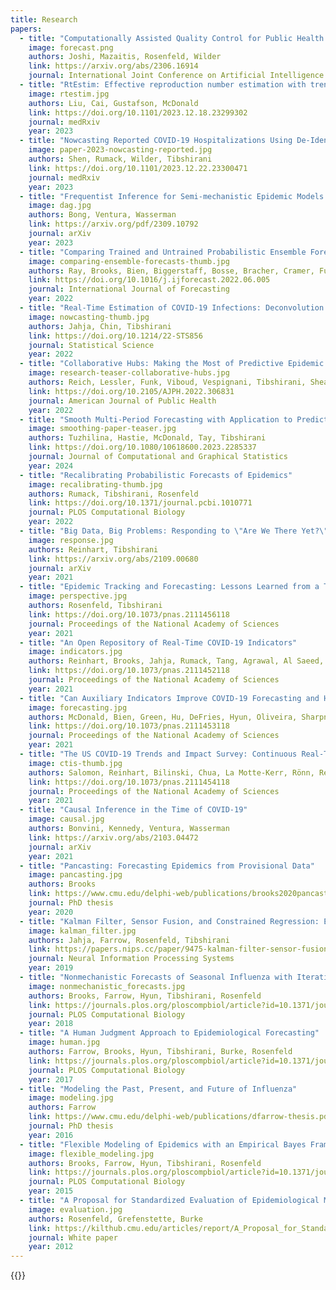 ```yaml
---
title: Research
papers:
  - title: "Computationally Assisted Quality Control for Public Health Data Streams"
    image: forecast.png
    authors: Joshi, Mazaitis, Rosenfeld, Wilder
    link: https://arxiv.org/abs/2306.16914
    journal: International Joint Conference on Artificial Intelligence
  - title: "RtEstim: Effective reproduction number estimation with trend filtering"
    image: rtestim.jpg
    authors: Liu, Cai, Gustafson, McDonald
    link: https://doi.org/10.1101/2023.12.18.23299302
    journal: medRxiv
    year: 2023
  - title: "Nowcasting Reported COVID-19 Hospitalizations Using De-Identified, Aggregated Medical Insurance Claims Data"
    image: paper-2023-nowcasting-reported.jpg
    authors: Shen, Rumack, Wilder, Tibshirani
    link: https://doi.org/10.1101/2023.12.22.23300471
    journal: medRxiv
    year: 2023
  - title: "Frequentist Inference for Semi-mechanistic Epidemic Models with Interventions"
    image: dag.jpg
    authors: Bong, Ventura, Wasserman
    link: https://arxiv.org/pdf/2309.10792
    journal: arXiv 
    year: 2023
  - title: "Comparing Trained and Untrained Probabilistic Ensemble Forecasts of COVID-19 Cases and Deaths in the United States"
    image: comparing-ensemble-forecasts-thumb.jpg
    authors: Ray, Brooks, Bien, Biggerstaff, Bosse, Bracher, Cramer, Funk, Gerding, Johansson, Rumack, Wang, Zorn, Tibshirani, Reich
    link: https://doi.org/10.1016/j.ijforecast.2022.06.005
    journal: International Journal of Forecasting 
    year: 2022
  - title: "Real-Time Estimation of COVID-19 Infections: Deconvolution and Sensor Fusion"
    image: nowcasting-thumb.jpg
    authors: Jahja, Chin, Tibshirani
    link: https://doi.org/10.1214/22-STS856
    journal: Statistical Science  
    year: 2022
  - title: "Collaborative Hubs: Making the Most of Predictive Epidemic Modeling"
    image: research-teaser-collaborative-hubs.jpg
    authors: Reich, Lessler, Funk, Viboud, Vespignani, Tibshirani, Shea, Schienle, Runge, Rosenfeld, Ray, Niehus, Johnson, Johansson, Hochheiser, Gardner, Bracher, Borchering, Biggerstaff
    link: https://doi.org/10.2105/AJPH.2022.306831
    journal: American Journal of Public Health
    year: 2022
  - title: "Smooth Multi-Period Forecasting with Application to Prediction of COVID-19 Cases"
    image: smoothing-paper-teaser.jpg
    authors: Tuzhilina, Hastie, McDonald, Tay, Tibshirani
    link: https://doi.org/10.1080/10618600.2023.2285337
    journal: Journal of Computational and Graphical Statistics
    year: 2024
  - title: "Recalibrating Probabilistic Forecasts of Epidemics"
    image: recalibrating-thumb.jpg
    authors: Rumack, Tibshirani, Rosenfeld
    link: https://doi.org/10.1371/journal.pcbi.1010771
    journal: PLOS Computational Biology
    year: 2022
  - title: "Big Data, Big Problems: Responding to \"Are We There Yet?\""
    image: response.jpg
    authors: Reinhart, Tibshirani
    link: https://arxiv.org/abs/2109.00680
    journal: arXiv
    year: 2021
  - title: "Epidemic Tracking and Forecasting: Lessons Learned from a Tumultuous Year"
    image: perspective.jpg
    authors: Rosenfeld, Tibshirani
    link: https://doi.org/10.1073/pnas.2111456118
    journal: Proceedings of the National Academy of Sciences
    year: 2021
  - title: "An Open Repository of Real-Time COVID-19 Indicators"
    image: indicators.jpg
    authors: Reinhart, Brooks, Jahja, Rumack, Tang, Agrawal, Al Saeed, Arnold, Basu, Bien, Cabrera, Chin, Chua, Clark, Colquhoun, DeFries, Farrow, Forlizzi, Grabman, Gratzl, Green, Haff, Han, Harwood, Hu, Hyde, Hyun, Joshi, Kim, Kuznetsov, La Motte-Kerr, YJ Lee, K Lee, Lipton, Liu, Mackey, Mazaitis, McDonald, McGuinness, Narasimhan, O’Brien, Oliveira, Patil, Perer, Politsch, Rajanala, Rucker, Scott,  Shah, Shankar, Sharpnack, Shemetov, Simon, Smith,  Srivastava,  Tan, R Tibshirani, Tuzhilina, Van Nortwick, Ventura, Wasserman, Weaver, Weiss, Whitman, Williams, Rosenfeld, RJ Tibshirani
    link: https://doi.org/10.1073/pnas.2111452118
    journal: Proceedings of the National Academy of Sciences
    year: 2021
  - title: "Can Auxiliary Indicators Improve COVID-19 Forecasting and Hotspot Prediction?"
    image: forecasting.jpg
    authors: McDonald, Bien, Green, Hu, DeFries, Hyun, Oliveira, Sharpnack, Tang, Tibshirani, Ventura, Wasserman, Tibshirani
    link: https://doi.org/10.1073/pnas.2111453118
    journal: Proceedings of the National Academy of Sciences
    year: 2021 
  - title: "The US COVID-19 Trends and Impact Survey: Continuous Real-Time Measurement of COVID-19 Symptoms, Risks, Protective Behaviors, Testing, and Vaccination"
    image: ctis-thumb.jpg
    authors: Salomon, Reinhart, Bilinski, Chua, La Motte-Kerr, Rönn, Reitsma, Morris, LaRocca, Farag, Kreuter, Rosenfeld, Tibshirani
    link: https://doi.org/10.1073/pnas.2111454118
    journal: Proceedings of the National Academy of Sciences
    year: 2021
  - title: "Causal Inference in the Time of COVID-19"
    image: causal.jpg
    authors: Bonvini, Kennedy, Ventura, Wasserman
    link: https://arxiv.org/abs/2103.04472
    journal: arXiv
    year: 2021
  - title: "Pancasting: Forecasting Epidemics from Provisional Data"
    image: pancasting.jpg
    authors: Brooks
    link: https://www.cmu.edu/delphi-web/publications/brooks2020pancasting.pdf
    journal: PhD thesis
    year: 2020
  - title: "Kalman Filter, Sensor Fusion, and Constrained Regression: Equivalences and Insights"
    image: kalman_filter.jpg
    authors: Jahja, Farrow, Rosenfeld, Tibshirani
    link: https://papers.nips.cc/paper/9475-kalman-filter-sensor-fusion-and-constrained-regression-equivalences-and-insights
    journal: Neural Information Processing Systems
    year: 2019
  - title: "Nonmechanistic Forecasts of Seasonal Influenza with Iterative One-Week-Ahead Distributions"
    image: nonmechanistic_forecasts.jpg
    authors: Brooks, Farrow, Hyun, Tibshirani, Rosenfeld
    link: https://journals.plos.org/ploscompbiol/article?id=10.1371/journal.pcbi.1006134
    journal: PLOS Computational Biology
    year: 2018
  - title: "A Human Judgment Approach to Epidemiological Forecasting"
    image: human.jpg
    authors: Farrow, Brooks, Hyun, Tibshirani, Burke, Rosenfeld
    link: https://journals.plos.org/ploscompbiol/article?id=10.1371/journal.pcbi.1005248
    journal: PLOS Computational Biology
    year: 2017
  - title: "Modeling the Past, Present, and Future of Influenza"
    image: modeling.jpg
    authors: Farrow
    link: https://www.cmu.edu/delphi-web/publications/dfarrow-thesis.pdf
    journal: PhD thesis
    year: 2016
  - title: "Flexible Modeling of Epidemics with an Empirical Bayes Framework"
    image: flexible_modeling.jpg
    authors: Brooks, Farrow, Hyun, Tibshirani, Rosenfeld
    link: https://journals.plos.org/ploscompbiol/article?id=10.1371/journal.pcbi.1004382
    journal: PLOS Computational Biology
    year: 2015
  - title: "A Proposal for Standardized Evaluation of Epidemiological Models"
    image: evaluation.jpg
    authors: Rosenfeld, Grefenstette, Burke
    link: https://kilthub.cmu.edu/articles/report/A_Proposal_for_Standardized_Evaluation_of_Epidemiological_Models/21708314
    journal: White paper
    year: 2012
---
```


{{<research-papers>}}
